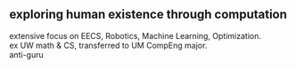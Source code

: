## exploring human existence through computation

extensive focus on EECS, Robotics, Machine Learning, Optimization.
</br>
ex UW math & CS, transferred to UM CompEng major.
</br>
anti-guru

<!--
**lepkinh/lepkinh** is a ✨ _special_ ✨ repository because its `README.md` (this file) appears on your GitHub profile.

Here are some ideas to get you started:

- 🔭 I’m currently working on ...
- 🌱 I’m currently learning ...
- 👯 I’m looking to collaborate on ...
- 🤔 I’m looking for help with ...
- 💬 Ask me about ...
- 📫 How to reach me: ...
- 😄 Pronouns: ...
- ⚡ Fun fact: ...
-->
